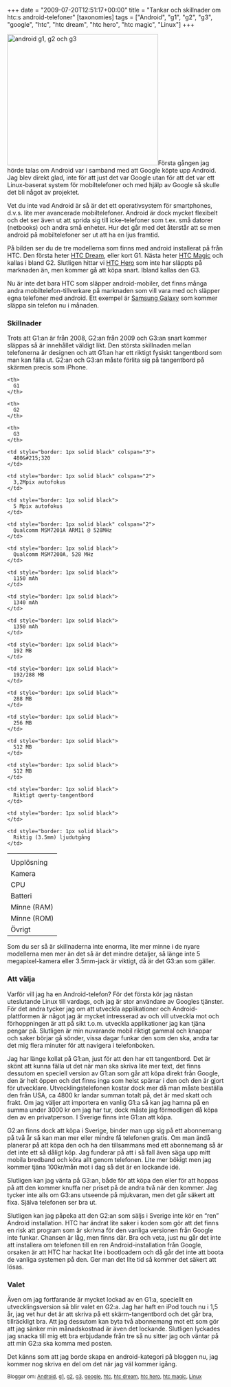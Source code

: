 +++
date = "2009-07-20T12:51:17+00:00"
title = "Tankar och skillnader om htc:s android-telefoner"
[taxonomies]
tags = ["Android", "g1", "g2", "g3", "google", "htc", "htc dream", "htc hero", "htc magic", "Linux"]
+++

<img class="alignright size-full wp-image-704" title="android g1, g2 och g3" src="/images/2009/07/g1-g2-g3.png" alt="android g1, g2 och g3" width="351" height="305" />Första gången jag hörde talas om Android var i samband med att Google köpte upp Android. Jag blev direkt glad, inte för att just det var Google utan för att det var ett Linux-baserat system för mobiltelefoner och med hjälp av Google så skulle det bli något av projektet.

Vet du inte vad Android är så är det ett operativsystem för smartphones, d.v.s. lite mer avancerade mobiltelefoner. Android är dock mycket flexibelt och det ser även ut att sprida sig till icke-telefoner som t.ex. små datorer (netbooks) och andra små enheter. Hur det går med det återstår att se men android på mobiltelefoner ser ut att ha en ljus framtid.

På bilden ser du de tre modellerna som finns med android installerat på från HTC. Den första heter [HTC Dream][1], eller kort G1. Nästa heter [HTC Magic][2] och kallas i bland G2. Slutligen hittar vi [HTC Hero][3] som inte har släppts på marknaden än, men kommer gå att köpa snart. Ibland kallas den G3.

Nu är inte det bara HTC som släpper android-mobiler, det finns många andra mobiltelefon-tillverkare på marknaden som vill vara med och släpper egna telefoner med android. Ett exempel är [Samsung Galaxy][4] som kommer släppa sin telefon nu i månaden.

### Skillnader

Trots att G1:an är från 2008, G2:an från 2009 och G3:an snart kommer släppas så är innehållet väldigt likt. Den största skillnaden mellan telefonerna är designen och att G1:an har ett riktigt fysiskt tangentbord som man kan fälla ut. G2:an och G3:an måste förlita sig på tangentbord på skärmen precis som iPhone.

<table border="0">
  <tr>
    <th>
    </th>
    
    <th>
      G1
    </th>
    
    <th>
      G2
    </th>
    
    <th>
      G3
    </th>
  </tr>
  
  <tr>
    <td>
      Upplösning
    </td>
    
    <td style="border: 1px solid black" colspan="3">
      480&#215;320
    </td>
  </tr>
  
  <tr>
    <td>
      Kamera
    </td>
    
    <td style="border: 1px solid black" colspan="2">
      3,2Mpix autofokus
    </td>
    
    <td style="border: 1px solid black">
      5 Mpix autofokus
    </td>
  </tr>
  
  <tr>
    <td>
      CPU
    </td>
    
    <td style="border: 1px solid black" colspan="2">
      Qualcomm MSM7201A ARM11 @ 528MHz
    </td>
    
    <td style="border: 1px solid black">
      Qualcomm MSM7200A, 528 MHz
    </td>
  </tr>
  
  <tr>
    <td>
      Batteri
    </td>
    
    <td style="border: 1px solid black">
      1150 mAh
    </td>
    
    <td style="border: 1px solid black">
      1340 mAh
    </td>
    
    <td style="border: 1px solid black">
      1350 mAh
    </td>
  </tr>
  
  <tr>
    <td>
      Minne (RAM)
    </td>
    
    <td style="border: 1px solid black">
      192 MB
    </td>
    
    <td style="border: 1px solid black">
      192/288 MB
    </td>
    
    <td style="border: 1px solid black">
      288 MB
    </td>
  </tr>
  
  <tr>
    <td>
      Minne (ROM)
    </td>
    
    <td style="border: 1px solid black">
      256 MB
    </td>
    
    <td style="border: 1px solid black">
      512 MB
    </td>
    
    <td style="border: 1px solid black">
      512 MB
    </td>
  </tr>
  
  <tr>
    <td>
      Övrigt
    </td>
    
    <td style="border: 1px solid black">
      Riktigt qwerty-tangentbord
    </td>
    
    <td style="border: 1px solid black">
    </td>
    
    <td style="border: 1px solid black">
      Riktig (3.5mm) ljudutgång
    </td>
  </tr>
</table>

Som du ser så är skillnaderna inte enorma, lite mer minne i de nyare modellerna men mer än det så är det mindre detaljer, så länge inte 5 megapixel-kamera eller 3.5mm-jack är viktigt, då är det G3:an som gäller.

### Att välja

Varför vill jag ha en Android-telefon? För det första kör jag nästan uteslutande Linux till vardags, och jag är stor användare av Googles tjänster. För det andra tycker jag om att utveckla applikationer och Android-plattformen är något jag är mycket intresserad av och vill utveckla mot och förhoppningen är att på sikt t.o.m. utveckla applikationer jag kan tjäna pengar på. Slutligen är min nuvarande mobil riktigt gammal och knappar och saker börjar gå sönder, vissa dagar funkar den som den ska, andra tar det mig flera minuter för att navigera i telefonboken.

Jag har länge kollat på G1:an, just för att den har ett tangentbord. Det är skönt att kunna fälla ut det när man ska skriva lite mer text, det finns dessutom en speciell version av G1:an som går att köpa direkt från Google, den är helt öppen och det finns inga som helst spärrar i den och den är gjort för utvecklare. Utvecklingstelefonen kostar dock mer då man måste beställa den från USA, ca 4800 kr landar summan totalt på, det är med skatt och frakt. Om jag väljer att importera en vanlig G1:a så kan jag hamna på en summa under 3000 kr om jag har tur, dock måste jag förmodligen då köpa den av en privatperson. I Sverige finns inte G1:an att köpa.

G2:an finns dock att köpa i Sverige, binder man upp sig på ett abonnemang på två år så kan man mer eller mindre få telefonen gratis. Om man ändå planerar på att köpa den och ha den tillsammans med ett abonnemang så är det inte ett så dåligt köp. Jag funderar på att i så fall även säga upp mitt mobila bredband och köra allt genom telefonen. Lite mer bökigt men jag kommer tjäna 100kr/mån mot i dag så det är en lockande idé.

Slutligen kan jag vänta på G3:an, både för att köpa den eller för att hoppas på att den kommer knuffa ner priset på de andra två när den kommer. Jag tycker inte alls om G3:ans utseende på mjukvaran, men det går säkert att fixa. Själva telefonen ser bra ut.

Slutligen kan jag påpeka att den G2:an som säljs i Sverige inte kör en &#8220;ren&#8221; Android installation. HTC har ändrat lite saker i koden som gör att det finns en risk att program som är skrivna för den vanliga versionen från Google inte funkar. Chansen är låg, men finns där. Bra och veta, just nu går det inte att installera om telefonen till en ren Android-installation från Google, orsaken är att HTC har hackat lite i bootloadern och då går det inte att boota de vanliga systemen på den. Ger man det lite tid så kommer det säkert att lösas.

### Valet

Även om jag fortfarande är mycket lockad av en G1:a, speciellt en utvecklingsversion så blir valet en G2:a. Jag har haft en iPod touch nu i 1,5 år, jag vet hur det är att skriva på ett skärm-tangentbord och det går bra, tillräckligt bra. Att jag dessutom kan byta två abonnemang mot ett som gör att jag sänker min månadskostnad är även det lockande. Slutligen lyckades jag snacka till mig ett bra erbjudande från tre så nu sitter jag och väntar på att min G2:a ska komma med posten.

Det känns som att jag borde skapa en android-kategori på bloggen nu, jag kommer nog skriva en del om det när jag väl kommer igång.

<small> <p class='technorati-tags'>
  Bloggar om: <a class='technorati-link' href='http://bloggar.se/om/Android' rel='tag' target='_self'>Android</a>, <a class='technorati-link' href='http://bloggar.se/om/g1' rel='tag' target='_self'>g1</a>, <a class='technorati-link' href='http://bloggar.se/om/g2' rel='tag' target='_self'>g2</a>, <a class='technorati-link' href='http://bloggar.se/om/g3' rel='tag' target='_self'>g3</a>, <a class='technorati-link' href='http://bloggar.se/om/google' rel='tag' target='_self'>google</a>, <a class='technorati-link' href='http://bloggar.se/om/htc' rel='tag' target='_self'>htc</a>, <a class='technorati-link' href='http://bloggar.se/om/htc+dream' rel='tag' target='_self'>htc dream</a>, <a class='technorati-link' href='http://bloggar.se/om/htc+hero' rel='tag' target='_self'>htc hero</a>, <a class='technorati-link' href='http://bloggar.se/om/htc+magic' rel='tag' target='_self'>htc magic</a>, <a class='technorati-link' href='http://bloggar.se/om/Linux' rel='tag' target='_self'>Linux</a>
</p></small>

 [1]: http://en.wikipedia.org/wiki/Htc_dream
 [2]: http://en.wikipedia.org/wiki/HTC_Magic
 [3]: http://en.wikipedia.org/wiki/HTC_Hero
 [4]: http://en.wikipedia.org/wiki/Samsung_Galaxy "Samsung Galaxy"

